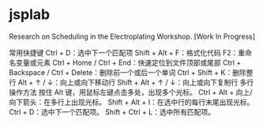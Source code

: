 # jsplab
Research on Scheduling in the Electroplating Workshop.
[Work In Progress]

常用快捷键
Ctrl + D：选中下一个匹配项
Shift + Alt + F：格式化代码
F2：重命名变量或元素
Ctrl + Home / Ctrl + End：快速定位到文件顶部或尾部
Ctrl + Backspace / Ctrl + Delete：删除前一个或后一个单词
Ctrl + Shift + K：删除整行
Alt + ↑ / ↓：向上或向下移动行
Shift + Alt + ↑ / ↓：向上或向下复制行
多行操作方法
按住 Alt 键，用鼠标左键点击多处，出现多个光标。
Ctrl + Alt + 向上/向下箭头：在多行上出现光标。
Shift + Alt + I：在选中行的每行末尾出现光标。
Ctrl + D：选中下一个匹配项。
Shift + Ctrl + L：选中所有匹配项。